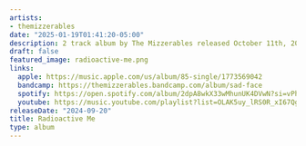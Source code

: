 ```yaml
---
artists:
- themizzerables
date: "2025-01-19T01:41:20-05:00"
description: 2 track album by The Mizzerables released October 11th, 2025
draft: false
featured_image: radioactive-me.png
links:
  apple: https://music.apple.com/us/album/85-single/1773569042
  bandcamp: https://themizzerables.bandcamp.com/album/sad-face
  spotify: https://open.spotify.com/album/2dpA8wkX33wMhunUK4DVwN?si=vPhSxyb7Qpe7TjxgtraHXA
  youtube: https://music.youtube.com/playlist?list=OLAK5uy_lRS0R_xI67Qg_NHnN8Kvz4D6Dr6bmS48A&si=7SK6V7cSlfaWa7RT
releaseDate: "2024-09-20"
title: Radioactive Me
type: album
---
```

